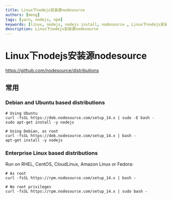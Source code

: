 ```yaml
---
title: Linux下nodejs安装源nodesource
authors: [meng]
tags: [yarn, nodejs, npm]
keywords: [linux, nodejs, nodejs install, nodesource , Linux下nodejs安装源nodesource]
description: Linux下nodejs安装源nodesource
---
```


# Linux下nodejs安装源nodesource

https://github.com/nodesource/distributions

## 常用

### Debian and Ubuntu based distributions 

```shell
# Using Ubuntu
curl -fsSL https://deb.nodesource.com/setup_14.x | sudo -E bash -
sudo apt-get install -y nodejs

# Using Debian, as root
curl -fsSL https://deb.nodesource.com/setup_14.x | bash -
apt-get install -y nodejs
```
### Enterprise Linux based distributions
Run on RHEL, CentOS, CloudLinux, Amazon Linux or Fedora:

```shell
# As root
curl -fsSL https://rpm.nodesource.com/setup_14.x | bash -

# No root privileges
curl -fsSL https://rpm.nodesource.com/setup_14.x | sudo bash -
```